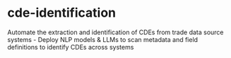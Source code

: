 # cde-identification
Automate the extraction and identification of CDEs from trade data source systems - Deploy NLP models &amp; LLMs to scan metadata and field definitions to identify CDEs across systems
